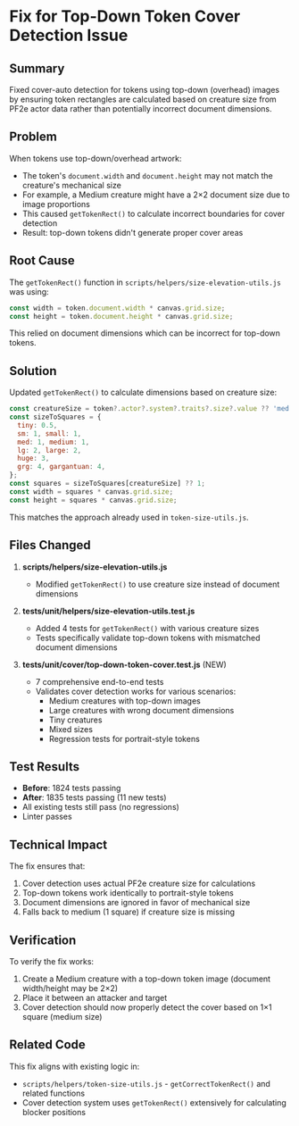 # Fix for Top-Down Token Cover Detection Issue

## Summary
Fixed cover-auto detection for tokens using top-down (overhead) images by ensuring token rectangles are calculated based on creature size from PF2e actor data rather than potentially incorrect document dimensions.

## Problem
When tokens use top-down/overhead artwork:
- The token's `document.width` and `document.height` may not match the creature's mechanical size
- For example, a Medium creature might have a 2×2 document size due to image proportions
- This caused `getTokenRect()` to calculate incorrect boundaries for cover detection
- Result: top-down tokens didn't generate proper cover areas

## Root Cause
The `getTokenRect()` function in `scripts/helpers/size-elevation-utils.js` was using:
```javascript
const width = token.document.width * canvas.grid.size;
const height = token.document.height * canvas.grid.size;
```

This relied on document dimensions which can be incorrect for top-down tokens.

## Solution
Updated `getTokenRect()` to calculate dimensions based on creature size:
```javascript
const creatureSize = token?.actor?.system?.traits?.size?.value ?? 'med';
const sizeToSquares = {
  tiny: 0.5,
  sm: 1, small: 1,
  med: 1, medium: 1,
  lg: 2, large: 2,
  huge: 3,
  grg: 4, gargantuan: 4,
};
const squares = sizeToSquares[creatureSize] ?? 1;
const width = squares * canvas.grid.size;
const height = squares * canvas.grid.size;
```

This matches the approach already used in `token-size-utils.js`.

## Files Changed
1. **scripts/helpers/size-elevation-utils.js**
   - Modified `getTokenRect()` to use creature size instead of document dimensions
   
2. **tests/unit/helpers/size-elevation-utils.test.js**
   - Added 4 tests for `getTokenRect()` with various creature sizes
   - Tests specifically validate top-down tokens with mismatched document dimensions
   
3. **tests/unit/cover/top-down-token-cover.test.js** (NEW)
   - 7 comprehensive end-to-end tests
   - Validates cover detection works for various scenarios:
     - Medium creatures with top-down images
     - Large creatures with wrong document dimensions
     - Tiny creatures
     - Mixed sizes
     - Regression tests for portrait-style tokens

## Test Results
- **Before**: 1824 tests passing
- **After**: 1835 tests passing (11 new tests)
- All existing tests still pass (no regressions)
- Linter passes

## Technical Impact
The fix ensures that:
1. Cover detection uses actual PF2e creature size for calculations
2. Top-down tokens work identically to portrait-style tokens
3. Document dimensions are ignored in favor of mechanical size
4. Falls back to medium (1 square) if creature size is missing

## Verification
To verify the fix works:
1. Create a Medium creature with a top-down token image (document width/height may be 2×2)
2. Place it between an attacker and target
3. Cover detection should now properly detect the cover based on 1×1 square (medium size)

## Related Code
This fix aligns with existing logic in:
- `scripts/helpers/token-size-utils.js` - `getCorrectTokenRect()` and related functions
- Cover detection system uses `getTokenRect()` extensively for calculating blocker positions
